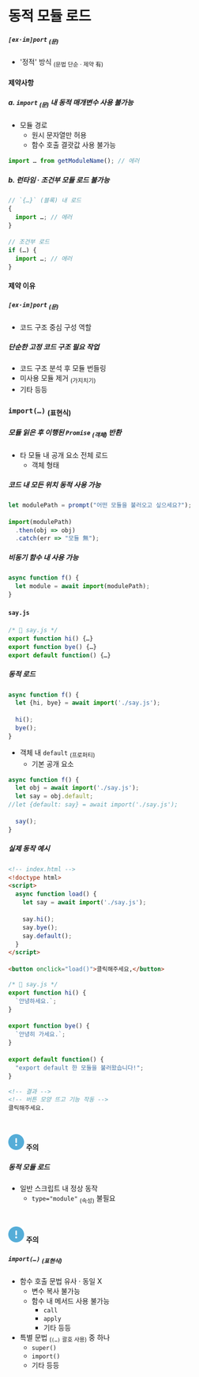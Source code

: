 동적 모듈 로드
====

##### `[ex·im]port` <sub>(문)</sub>
- '정적' 방식 <sub>(문법 단순 · 제약 有)</sub>

#### 제약사항

##### a. `import` <sub>(문)</sub> 내 동적 매개변수 사용 불가능
- 모듈 경로
  - 원시 문자열만 허용
  - 함수 호출 결괏값 사용 불가능
```javascript
import … from getModuleName(); // 에러
```

##### b. 런타임 · 조건부 모듈 로드 불가능
```javascript
// `{…}` (블록) 내 로드
{
  import …; // 에러
}

// 조건부 로드
if (…) {
  import …; // 에러
}
```

#### 제약 이유

##### `[ex·im]port` <sub>(문)</sub>
- 코드 구조 중심 구성 역할

##### 단순한 고정 코드 구조 필요 작업
- 코드 구조 분석 후 모듈 번들링
- 미사용 모듈 제거 <sub>(가지치기)</sub>
- 기타 등등

### `import(…)` <sub>(표현식)</sub>

##### 모듈 읽은 후 이행된 `Promise` <sub>(객체)</sub> 반환
- 타 모듈 내 공개 요소 전체 로드
  - 객체 형태

##### 코드 내 모든 위치 동적 사용 가능
```javascript
let modulePath = prompt("어떤 모듈을 불러오고 싶으세요?");

import(modulePath)
  .then(obj => obj)
  .catch(err => "모듈 無");
```
##### 비동기 함수 내 사용 가능
```javascript
async function f() {
  let module = await import(modulePath);
}
```

#### `say.js`
```javascript
/* 📄 say.js */
export function hi() {…}
export function bye() {…}
export default function() {…}
```

##### 동적 로드
```javascript
async function f() {
  let {hi, bye} = await import('./say.js');

  hi();
  bye();
}
```
- 객체 내 `default` <sub>(프로퍼티)</sub>
  - 기본 공개 요소
```javascript
async function f() {
  let obj = await import('./say.js');
  let say = obj.default;
//let {default: say} = await import('./say.js');

  say();
}
```

##### 실제 동작 예시
```html
<!-- index.html -->
<!doctype html>
<script>
  async function load() {
    let say = await import('./say.js');

    say.hi();
    say.bye();
    say.default();
  }
</script>

<button onclick="load()">클릭해주세요,</button>
```
```javascript
/* 📄 say.js */
export function hi() {
  `안녕하세요.`;
}

export function bye() {
  `안녕히 가세요.`;
}

export default function() {
  "export default 한 모듈을 불러왔습니다!";
}
```
```html
<!-- 결과 -->
<!-- 버튼 모양 뜨고 기능 작동 -->
클릭해주세요.
```

<br />

<img src="../../images/commons/icons/circle-exclamation-solid.svg" /> **주의**

##### 동적 모듈 로드
- 일반 스크립트 내 정상 동작
  - `type="module"` <sub>(속성)</sub> 불필요

<br />

<img src="../../images/commons/icons/circle-exclamation-solid.svg" /> **주의**

##### `import(…)` <sub>(표현식)</sub>
- 함수 호출 문법 유사 · 동일 X
  - 변수 복사 불가능
  - 함수 내 메서드 사용 불가능
    - `call`
    - `apply`
    - 기타 등등
- 특별 문법 <sub>(`(…)` 괄호 사용)</sub> 중 하나
  - `super()`
  - `import()`
  - 기타 등등
